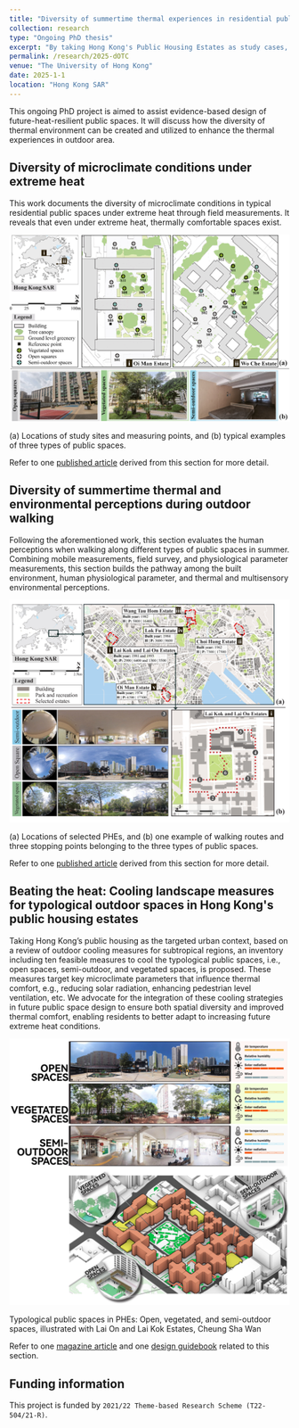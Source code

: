 ```yaml
---
title: "Diversity of summertime thermal experiences in residential public spaces in Hong Kong"
collection: research
type: "Ongoing PhD thesis"
excerpt: "By taking Hong Kong's Public Housing Estates as study cases, this ongoing PhD research project evaluates the diversity of thermal experiences in outdoor public spaces."
permalink: /research/2025-dOTC
venue: "The University of Hong Kong"
date: 2025-1-1
location: "Hong Kong SAR"
---
```

This ongoing PhD project is aimed to assist evidence-based design of future-heat-resilient public spaces. It will discuss how the diversity of thermal environment can be created and utilized to enhance the thermal experiences in outdoor area.

Diversity of microclimate conditions under extreme heat
----

This work documents the diversity of microclimate conditions in typical residential public spaces under extreme heat through field measurements. It reveals that even under extreme heat, thermally comfortable spaces exist. 

![Abstract](/images/BAE2023.jpg)

(a) Locations of study sites and measuring points, and (b) typical examples of three types of public spaces.

Refer to one [published article](/publication/BAE2023) derived from this section for more detail.

Diversity of summertime thermal and environmental perceptions during outdoor walking
----

Following the aforementioned work, this section evaluates the human perceptions when walking along different types of public spaces in summer. Combining mobile measurements, field survey, and physiological parameter measurements, this section builds the pathway among the built environment, human physiological parameter, and thermal and multisensory environmental perceptions.

![Abstract](/images/BAE2025.jpg)

(a) Locations of selected PHEs, and (b) one example of walking routes and three stopping points belonging to the three types of public spaces.

Refer to one [published article](/publication/BAE2025) derived from this section for more detail.

Beating the heat: Cooling landscape measures for typological outdoor spaces in Hong Kong's public housing estates
----

Taking Hong Kong’s public housing as the targeted urban context, based on a review of outdoor cooling measures for subtropical regions, an inventory including ten feasible measures to cool the typological public spaces, i.e., open spaces, semi-outdoor, and vegetated spaces, is proposed. These measures target key microclimate parameters that influence thermal comfort, e.g., reducing solar radiation, enhancing pedestrian level ventilation, etc. We advocate for the integration of these cooling strategies in future public space design to ensure both spatial diversity and improved thermal comfort, enabling residents to better adapt to increasing future extreme heat conditions.

![context](/images/YL2025/fig2.jpg)

Typological public spaces in PHEs: Open, vegetated, and semi-outdoor spaces, illustrated with Lai On and Lai Kok Estates, Cheung Sha Wan

Refer to one [magazine article](/publication/YL2025) and one [design guidebook](https://yilun595.github.io/files/Guidebook_V1.pdf/) related to this section.


Funding information
----
This project is funded by `2021/22 Theme-based Research Scheme (T22-504/21-R)`.


